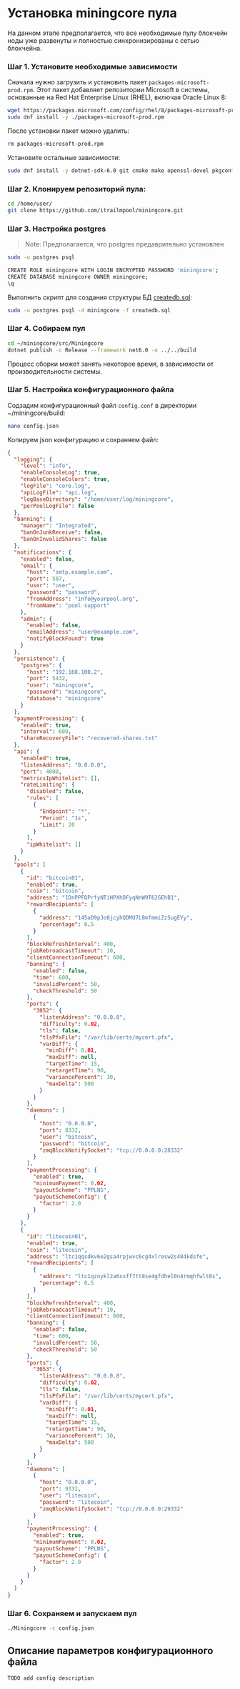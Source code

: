 # Установка miningcore пула
На данном этапе предполагается, что все необходимые пулу блокчейн ноды уже развенуты и полностью синхронизированы с сетью блокчейна.

### Шаг 1. Установите необходимые зависимости

Сначала нужно загрузить и установить пакет `packages-microsoft-prod.rpm`. Этот пакет добавляет репозитории Microsoft в системы, основанные на Red Hat Enterprise Linux (RHEL), включая Oracle Linux 8:
```sh
wget https://packages.microsoft.com/config/rhel/8/packages-microsoft-prod.rpm
sudo dnf install -y ./packages-microsoft-prod.rpm
```
После установки пакет можно удалить:
```sh
rm packages-microsoft-prod.rpm
```
Установите остальные зависимости:
```sh
sudo dnf install -y dotnet-sdk-6.0 git cmake make openssl-devel pkgconfig boost-devel libsodium-devel zeromq-devel gcc-c++
```
### Шаг 2. Клонируем репозиторий пула:
```sh
cd /home/user/
git clone https://github.com/itrailmpool/miningcore.git
```

### Шаг 3. Настройка postgres
> Note: Предполагается, что postgres предаврительно установлен
```sh
sudo -u postgres psql

CREATE ROLE miningcore WITH LOGIN ENCRYPTED PASSWORD 'miningcore';
CREATE DATABASE miningcore OWNER miningcore;
\q
```
Выполнить скрипт для создания структуры БД [createdb.sql](createdb.sql):
```sh
sudo -u postgres psql -d miningcore -f createdb.sql
```

### Шаг 4. Собираем пул
```sh
cd ~/miningcore/src/Miningcore
dotnet publish -c Release --framework net6.0 -o ../../build
```
Процесс сборки может занять некоторое время, в зависимости от производительности системы.

### Шаг 5. Настройка конфигурационного файла
Содзадим конфигурационный файл `config.conf` в директории ~/miningcore/build:
```sh
nano config.json
```
Копируем json конфигурацию и сохраняем файл:
```json
{
  "logging": {
    "level": "info",
    "enableConsoleLog": true,
    "enableConsoleColors": true,
    "logFile": "core.log",
    "apiLogFile": "api.log",
    "logBaseDirectory": "/home/user/log/miningcore",
    "perPoolLogFile": false
  },
  "banning": {
    "manager": "Integrated",
    "banOnJunkReceive": false,
    "banOnInvalidShares": false
  },
  "notifications": {
    "enabled": false,
    "email": {
      "host": "smtp.example.com",
      "port": 587,
      "user": "user",
      "password": "password",
      "fromAddress": "info@yourpool.org",
      "fromName": "pool support"
    },
    "admin": {
      "enabled": false,
      "emailAddress": "user@example.com",
      "notifyBlockFound": true
    }
  },
  "persistence": {
    "postgres": {
      "host": "192.168.100.2",
      "port": 5432,
      "user": "miningcore",
      "password": "miningcore",
      "database": "miningcore"
    }
  },
  "paymentProcessing": {
    "enabled": true,
    "interval": 600,
    "shareRecoveryFile": "recovered-shares.txt"
  },
  "api": {
    "enabled": true,
    "listenAddress": "0.0.0.0",
    "port": 4000,
    "metricsIpWhitelist": [],
    "rateLimiting": {
      "disabled": false,
      "rules": [
        {
          "Endpoint": "*",
          "Period": "1s",
          "Limit": 20
        }
      ],
      "ipWhitelist": []
    }
  },
  "pools": [
    {
      "id": "bitcoin01",
      "enabled": true,
      "coin": "bitcoin",
      "address": "1DnPPFQPrfyNTiHPXhDFyqNnW9T62GEhB1",
      "rewardRecipients": [
        {
          "address": "145aD9pJo8jcyhQDMU7L8mfmmiZzSugEYy",
          "percentage": 0.5
        }
      ],
      "blockRefreshInterval": 400,
      "jobRebroadcastTimeout": 10,
      "clientConnectionTimeout": 600,
      "banning": {
        "enabled": false,
        "time": 600,
        "invalidPercent": 50,
        "checkThreshold": 50
      },
      "ports": {
        "3052": {
          "listenAddress": "0.0.0.0",
          "difficulty": 0.02,
          "tls": false,
          "tlsPfxFile": "/var/lib/certs/mycert.pfx",
          "varDiff": {
            "minDiff": 0.01,
            "maxDiff": null,
            "targetTime": 15,
            "retargetTime": 90,
            "variancePercent": 30,
            "maxDelta": 500
          }
        }
      },
      "daemons": [
        {
          "host": "0.0.0.0",
          "port": 8332,
          "user": "bitcoin",
          "password": "bitcoin",
          "zmqBlockNotifySocket": "tcp://0.0.0.0:28332"
        }
      ],
      "paymentProcessing": {
        "enabled": true,
        "minimumPayment": 0.02,
        "payoutScheme": "PPLNS",
        "payoutSchemeConfig": {
          "factor": 2.0
        }
      }
    },
    {
      "id": "litecoin01",
      "enabled": true,
      "coin": "litecoin",
      "address": "ltc1qqsdkv6e2gsa4rpjwvc6cg4xlresw2s484kdsfe",
      "rewardRecipients": [
        {
          "address": "ltc1qznykl2a6sxff7tt8se4gfdhel0n4rmqhfwlt8s",
          "percentage": 0.5
        }
      ],
      "blockRefreshInterval": 400,
      "jobRebroadcastTimeout": 10,
      "clientConnectionTimeout": 600,
      "banning": {
        "enabled": false,
        "time": 600,
        "invalidPercent": 50,
        "checkThreshold": 50
      },
      "ports": {
        "3053": {
          "listenAddress": "0.0.0.0",
          "difficulty": 0.02,
          "tls": false,
          "tlsPfxFile": "/var/lib/certs/mycert.pfx",
          "varDiff": {
            "minDiff": 0.01,
            "maxDiff": null,
            "targetTime": 15,
            "retargetTime": 90,
            "variancePercent": 30,
            "maxDelta": 500
          }
        }
      },
      "daemons": [
        {
          "host": "0.0.0.0",
          "port": 9332,
          "user": "litecoin",
          "password": "litecoin",
          "zmqBlockNotifySocket": "tcp://0.0.0.0:29332"
        }
      ],
      "paymentProcessing": {
        "enabled": true,
        "minimumPayment": 0.02,
        "payoutScheme": "PPLNS",
        "payoutSchemeConfig": {
          "factor": 2.0
        }
      }
    }
  ]
}
```

### Шаг 6. Сохраняем и запускаем пул
```sh
./Miningcore -c config.json
```

## Описание параметров конфигурационного файла
`TODO add config description`
